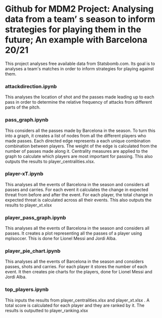 # Github for MDM2 Project: Analysing data from a team’ s season to inform strategies for playing them in the future; An example with Barcelona 20/21

This project analyses free available data from Statsbomb.com.
Its goal is to analyses a team's matches in order to inform strategies for playing against them.


### attackdirection.ipynb

This analyses the location of shot and the passes made leading up to each pass in order to determine the relative frequency of attacks from different parts of the pitch.

### pass_graph.ipynb

This considers all the passes made by Barcelona in the season. To turn this into a graph, it creates a list of nodes from all the different players who made passes. Each directed edge represents a each unique combination combination between players. The weight of the edge is calculated from the number of passes made along it. Centrality measures are applied to the graph to calculate which players are most important for passing. This also outputs the results to player_centralities.xlsx.

### player-xT.ipynb

This analyses all the events of Barcelona in the season and considers all passes and carries. For each event it calculates the change in expected threat from before and after the event. For each player, the total change in expected threat is calculated across all their events. This also outputs the results to player_xt.xlsx

### player_pass_graph.ipynb
This analyses all the events of Barcelona in the season and considers all passes. It creates a plot representing all the passes of a player using mplsoccer. This is done for Lionel Messi and Jordi Alba.

### player_pie_chart.ipynb
This analyses all the events of Barcelona in the season and considers passes, shots and carries. For each player it stores the number of each event. It then creates pie charts for the players, done for Lionel Messi and Jordi Alba.

### top_players.ipynb
This inputs the results from player_centralities.xlsx and player_xt.xlsx . A total score is calculated for each player and they are ranked by it. The results is outputted to player_ranking.xlsx
